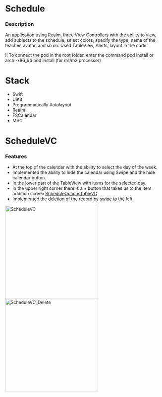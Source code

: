 # Schedule

### Description 
An application using Realm, three View Controllers with the ability to view, add subjects to the schedule,
select colors, specify the type, name of the teacher, avatar, and so on. 
Used TableView, Alerts, layout in the code.

!! To connect the pod in the root folder, enter the command pod install or arch -x86_64 pod install (for m1/m2 processor)

# Stack 

+ Swift
+ UiKit
+ Programmatically Autolayout
+ Realm
+ FSCalendar
+ MVC

# ScheduleVC

### Features 

+ At the top of the calendar with the ability to select the day of the week.
+ Implemented the ability to hide the calendar using Swipe and the hide calendar button.
+ In the lower part of the TableView with items for the selected day.
+ In the upper right corner there is a + button that takes us to the item addition screen [ScheduleOptionsTableVC](https://github.com/DavKochkin/Schedule/blob/main/Schedule/Controllers/Schedule/ScheduleOptionsTableViewController.swift)
+ Implemented the deletion of the record by swipe to the left.

<img width="300" alt="ScheduleVC" scr="https://github.com/DavKochkin/Schedule/assets/122441539/c315aa46-b3b5-4786-a5ae-c3a53b67c07f">
<img width="300" alt="ScheduleVC_Delete" scr="https://github.com/DavKochkin/Schedule/assets/122441539/ba6b2aba-f9ce-4640-9ed4-23cc104dda57">
